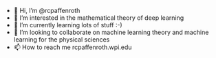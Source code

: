 - 👋 Hi, I’m @rcpaffenroth
- 👀 I’m interested in the mathematical theory of deep learning
- 🌱 I’m currently learning lots of stuff :-)
- 💞️ I’m looking to collaborate on machine learning theory and machine learning for the physical sciences
- 📫 How to reach me rcpaffenroth.wpi.edu

<!---
rcpaffenroth/rcpaffenroth is a ✨ special ✨ repository because its `README.md` (this file) appears on your GitHub profile.
You can click the Preview link to take a look at your changes.
--->

